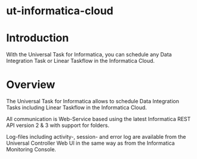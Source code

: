 # ut-informatica-cloud

<h1 id="Introduction" data-renderer-start-pos="1391">Introduction</h1>
<p data-renderer-start-pos="1405">With the Universal Task for Informatica, you can schedule any Data Integration Task or Linear Taskflow in the Informatica Cloud.</p>
<h1 id="Overview" data-renderer-start-pos="1534">Overview</h1>
<p data-renderer-start-pos="1544">The Universal Task for Informatica allows to schedule Data Integration Tasks including Linear Taskflow in the Informatica Cloud.</p>
<p data-renderer-start-pos="1675">All communication is Web-Service based using the latest Informatica REST API version 2 &amp; 3 with support for folders.</p>
<p data-renderer-start-pos="1794">Log-files including activity-, session- and error log are available from the Universal Controller Web UI in the same way as from the Informatica Monitoring Console.</p>
